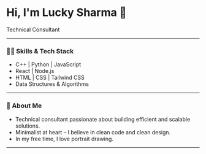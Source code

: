 # Hi, I'm Lucky Sharma 👋

Technical Consultant


---

### 👨‍💻 Skills & Tech Stack

- C++ | Python | JavaScript
- React | Node.js
- HTML | CSS | Tailwind CSS
- Data Structures & Algorithms

---

### 🎨 About Me

- Technical consultant passionate about building efficient and scalable solutions.
- Minimalist at heart – I believe in clean code and clean design.
- In my free time, I love portrait drawing.

---

<!--
**luckysharma1999/luckysharma1999** is a ✨ special ✨ repository because its README.md (this file) appears on your GitHub profile.
-->
